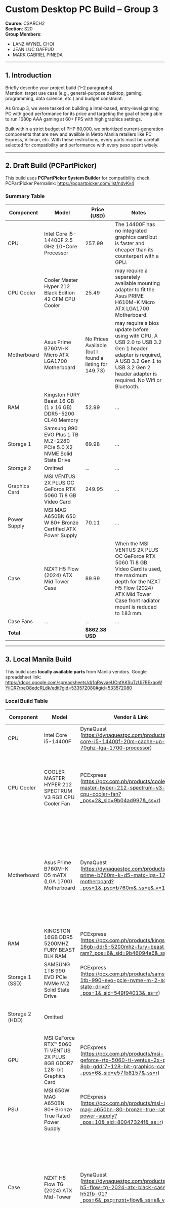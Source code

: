 # Custom Desktop PC Build – Group 3

**Course**: CSARCH2  
**Section**: S20  
**Group Members**:  
- LANZ WYNEL CHOI  
- JEAN LUC GAFFUD
- MARK GABRIEL PINEDA
---

## 1. Introduction
Briefly describe your project build (1–2 paragraphs).  
Mention: target use case (e.g., general-purpose desktop, gaming, programming, data science, etc.) and budget constraint.

As Group 3, we were tasked on building a Intel-based, entry-level gaming PC with good performance for its price and targeting the goal of being able to run 1080p AAA gaming at 60+ FPS with high graphics settings. 

Built within a strict budget of PHP 60,000, we prioritized current-generation components that are new and availble in Metro Manila retailers like PC Express, Villman, etc. With these restrictions, every parts must be carefull selected for compatibility and performance with every peso spent wisely.

---

## 2. Draft Build (PCPartPicker)
This build uses **PCPartPicker System Builder** for compatibility check. 
PCPartPicker Permalink: https://pcpartpicker.com/list/ndvKv4

### Summary Table 
| Component       | Model | Price (USD) | Notes |
|-----------------|-------|-----------------|-------|
| CPU             | Intel Core i5-14400F 2.5 GHz 10-Core Processor  | 257.99          | The 14400F has no integrated graphics card but is faster and cheaper than its counterpart with a GPU.   |
| CPU Cooler      | Cooler Master Hyper 212 Black Edition 42 CFM CPU Cooler   | 25.49            | may require a separately available mounting adapter to fit the Asus PRIME H610M-K Micro ATX LGA1700 Motherboard.  |
| Motherboard     | Asus Prime B760M-K Micro ATX LGA1700 Motherboard   | No Prices Available (but I found a listing for 149.73)            | may require a bios update before using with CPU, A USB 2.0 to USB 3.2 Gen 1 header adapter is required, A USB 3.2 Gen 1 to USB 3.2 Gen 2 header adapter is required. No Wifi or Bluetooth. |
| RAM             | Kingston FURY Beast 16 GB (1 x 16 GB) DDR5-5200 CL40 Memory  | 52.99             | ...   |
| Storage 1       |Samsung 990 EVO Plus 1 TB M.2-2280 PCIe 5.0 X2 NVME Solid State Drive | 69.98             | ...   |
| Storage 2       | Omitted  | ...             | ...   |
| Graphics Card   | MSI VENTUS 2X PLUS OC GeForce RTX 5060 Ti 8 GB Video Card  | 249.95             | ...   |
| Power Supply    | MSI MAG A650BN 650 W 80+ Bronze Certified ATX Power Supply  | 70.11           | ...   |
| Case            | NZXT H5 Flow (2024) ATX Mid Tower Case  | 89.99           | When the MSI VENTUS 2X PLUS OC GeForce RTX 5060 Ti 8 GB Video Card is used, the maximum depth for the NZXT H5 Flow (2024) ATX Mid Tower Case front radiator mount is reduced to 183 mm.   |
| Case Fans       | ...  | ...             | ...   |
| **Total**       |       | **$862.38 USD**     |       |

---

## 3. Local Manila Build
This build uses **locally available parts** from Manila vendors.
Google spreadsheet link: https://docs.google.com/spreadsheets/d/1qRwvaeUCnfAKSuTzUi7RExqpWYilCR7rpeO8edcRLdk/edit?gid=533572080#gid=533572080


### Local Build Table
| Component       | Model       | Vendor & Link      | Price (Php) | Compatibility Notes                  |
|-----------------|-------------|--------------------|-------------|--------------------------------------|
| CPU             | Intel Core i5-14400F        | DynaQuest (https://dynaquestpc.com/products/intel-core-i5-14400f-20m-cache-up-to-4-70ghz-lga-1700-processor) | 10,135.00         | Socket LGA1700 compatible with B760M |
| CPU Cooler      | COOLER MASTER HYPER 212 SPECTRUM V3 RGB CPU Cooler Fan         | PCExpress (https://pcx.com.ph/products/cooler-master-hyper-212-spectrum-v3-rgb-cpu-cooler-fan?_pos=2&_sid=9b04ad997&_ss=r)    | 1,300.00         | may require a separately available mounting adapter to fit the Asus PRIME H610M-K Micro ATX LGA1700 Motherboard. |
| Motherboard     | Asus Prime B760M-K D5 mATX (LGA 1700) Motherboard         | DynaQuest (https://dynaquestpc.com/products/asus-prime-b760m-k-d5-matx-lga-1700-motherboard?_pos=1&_psq=b760m&_ss=e&_v=1.0) | 6,645.00       | may require a bios update before using with CPU, A USB 2.0 to USB 3.2 Gen 1 header adapter is required, A USB 3.2 Gen 1 to USB 3.2 Gen 2 header adapter is required. No Wifi or Bluetooth.                   |
| RAM             |  KINGSTON 16GB DDR5 5200MHZ FURY BEAST BLK RAM       | PCExpress (https://pcx.com.ph/products/kingston-16gb-ddr5-5200mhz-fury-beast-blk-ram?_pos=6&_sid=9b46094e6&_ss=r) | 2,700.00      | DDR5-5200 CL40; matches motherboard spec               |
| Storage 1 (SSD) |   SAMSUNG 1TB 990 EVO PCIe NVMe M.2 Solid State Drive    | PCExpress (https://pcx.com.ph/products/samsung-1tb-990-evo-pcie-nvme-m-2-solid-state-drive?_pos=1&_sid=549f94013&_ss=r) | 4,800.00        | PCIe 4.0 NVMe M.2, supported by motherboard              |
| Storage 2 (HDD) | Omitted        |  | 0       | Justification: 1TB sufficient for OS and games              |
| GPU             |  MSI GeForce RTX™ 5060 Ti VENTUS 2X PLUS 8GB GDDR7 128-bit Graphics Card      | PCExpress (https://pcx.com.ph/products/msi-geforce-rtx-5060-ti-ventus-2x-plus-8gb-gddr7-128-bit-graphics-card?_pos=6&_sid=e57fb8157&_ss=r)   | 26,100.00    | PCIe 4.0 x16; requires 1×8-pin PCIe which PSU supports it|
| PSU             | MSI 650W MAG A650BN 80+ Bronze True Rated Power Supply         | PCExpress (https://pcx.com.ph/products/msi-650w-mag-a650bn-80-bronze-true-rated-power-supply?_pos=10&_sid=80047324f&_ss=r) | 3,150.00        | 80 Plus Bronze certified for high efficiency|
| Case            | NZXT H5 Flow TG (2024) ATX Mid-Tower       | DynaQuest (https://dynaquestpc.com/products/nzxt-h5-flow-tg-2024-atx-black-case-cc-h52fb-01?_pos=6&_psq=nzxt+flow&_ss=e&_v=1.0)   | 4,850.00         | When the MSI VENTUS 2X PLUS OC GeForce RTX 5060 Ti 8 GB Video Card is used, the maximum depth for the NZXT H5 Flow (2024) ATX Mid Tower Case front radiator mount is reduced to 183 mm.|
| Case Fans       | two 120mm Quiet Airflow fans       | included with the case    | 0         | Case includes 2×120mm front and 1×120mm rear fans pre-installed in the case                     |
| **Total**       |             |                    | ***PHP 57,895.00*** | Within budget ✅ ***YES***                       |

---

## 4. Compatibility Justification
For each part, explain compatibility and choices.  
Example:  
- **CPU + Motherboard**: The Intel Core i5-14400F uses the LGA1700 socket and is fully supported by the ASUS Prime B760M-K D5 motherboard, which features an LGA1700 socket and B760 chipset with out-of-the-box compatibility for 14th Gen Intel CPUs. The motherboard is capable for provided a stable power supply for the CPU.
- **CPU Cooler**: COOLER MASTER HYPER 212 SPECTRUM V3 RGB CPU Cooler Fan supports LGA1700 mounting, dimensions fits comfortably within the NZXT H5 Flow case
- **RAM**: The Kingston FURY Beast 16GB (2×8GB) DDR5-5200MHz matches the motherboard’s DDR5 memory and operates within its supported speed range 
- ***Storage 1**: The Samsung 990 EVO 1TB NVMe M.2 SSD utilizes a PCIe 4.0 x4 interface, which is fully supported by the motherboard’s primary M.2 slot (PCIe 4.0 x4).
- ***Storage 2***: We chose not to include this since 1TB NVMe SSD provides ample space for the operating system and multiple AAA games, but motherboard includes SATA ports should future expansion be needed.
- ***GPU***: The motherboard has a PCIe 4.0 x16 slot, which is fully compatible with the RTX 5060 Ti’s PCIe interface.
- ***PSU***: MSI 650W MAG A650BN 80+ Bronze True Rated Power Supply has 80+ Bronze rating to ensure a reliable and efficient power supply and it includes the required 1×8-pin for the RTX 5060
- ***Case+Case Fans***: The NZXT H5 Flow TG that supports micro-ATX motherboards like our B760M board and offers pre-installed fans, and provides ample space for both the GPU and CPU cooler. Equipped with 2 120mm fans (front and rear), it provides balanced airflow and this 2-for-1 deal.

---

## 5. Budget Analysis
- **Budget Limit**: ₱60,000  
- **Final Total**: ₱57,895
- ✅ Within budget
- Notes on trade-offs (e.g., cheaper RAM, higher PSU wattage, no aftermarket cooler, etc.).
- ***Prioritized GPU over secondary storage***: We allocated a significant portion of the budget (₱26,100) to the RTX 5060 Ti, which is essential to achieving our target of 60+ FPS in AAA games at 1080p high settings. As a result, we could not put more resource in other parts like skipping out on a 2nd storage unit.
- ***Striking the balance between costs instead of more expensive options***: For instance, we chose a low price cooler instead of a high-end on to save on cost for the GPU. We opted for reliable but budget-friendly options, balancing the cuts in cost to affording more suitable components to fit the requirements.
- ***Lack of Bluetooth and Wi-Fi connectivity of the motherboard***: We prioritized performance-to-cost ratio over quality of life features of the motherboard's bluetooth and wifi.
---

## 6. Conclusion & Learnings
Reflections on:  
- Price differences (international vs. Manila vendors)  
We observed that local prices in Metro Manila are significantly higher compared to USD. For example, the MSI GeForce RTX™ 5060 Ti VENTUS 2X PLUS 8GB GDDR7 128-bit Graphics Card costs 249.95 USD (14,512.85 PHP) compared to the 26,100 PHP one sold by Manila vendors. This shows the impact of import taxes, shipping, and local distribution costs on pricing. As a result, we have to take local prices more into consideration if we actually want to build this PC.

- Challenges in finding stock or cheaper equivalents  
While we were able to find cheaper components to fit our budget, it was very close to hitting the PHP 60,000 budget limit. This also taught us the value of checking multiple vendors because we were able to find some amazing deals like the case that came with fans limited, but sometimes compremises have to trade off more expensive high-end options for poor but still reliable ones.

- What the group learned about PC components and system design  
We learned that PC building is not just about find the most expensive and powerful parts, but about planning ahead to figure out if certain components match the specifications of others, for instance, selecting an LGA1700 CPU for cooler compatibility. The project allowed us to evaluate our skills of cost-trade off and compatibility to build a PC whose performance can meet our specifications.

---
## 7. Video pitch
- https://youtu.be/Zqvsr3ORPJA

## 8. References
- PCExpress Link: https://pcx.com.ph/pages/download-pc-express-pricelist 
- DynaQuest Link: https://dynaquestpc.com/ 
- PCPartPicker Link: https://pcpartpicker.com/list/ndvKv4
- Google spreadsheet link: https://docs.google.com/spreadsheets/d/1qRwvaeUCnfAKSuTzUi7RExqpWYilCR7rpeO8edcRLdk/edit?gid=533572080#gid=533572080
- https://www.newegg.com/asus-motherboards-intel/p/1JW-000C-01705#:~:text=ASUS%20Prime%20B760%2DPLUS%20Intel,%24195 (site where I found the USD price listing for Asus Prime B760M-K Micro ATX LGA1700 Motherboard since PCPartPicker does not have it)


